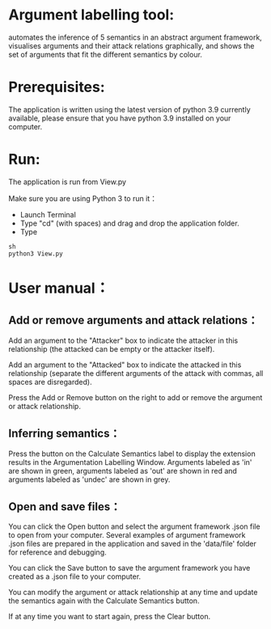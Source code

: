 # Argument labelling tool:
automates the inference of 5 semantics in an abstract argument framework,
visualises arguments and their attack relations graphically, and shows the set of arguments that fit
the different semantics by colour.

# Prerequisites:
The application is written using the latest version of python 3.9 currently available,
please ensure that you have python 3.9 installed on your computer.

# Run:
The application is run from View.py

Make sure you are using Python 3 to run it：
 - Launch Terminal
 - Type "cd" (with spaces) and drag and drop the application folder.
 - Type
```
sh
python3 View.py
```

# User manual：

## Add or remove arguments and attack relations：
Add an argument to the "Attacker" box to indicate the attacker in this relationship
(the attacked can be empty or the attacker itself).

Add an argument to the "Attacked" box to indicate the attacked in this relationship
(separate the different arguments of the attack with commas, all spaces are disregarded).

Press the Add or Remove button on the right to add or remove the argument or attack relationship.

## Inferring semantics：
Press the button on the Calculate Semantics label to display the extension results in the
Argumentation Labelling Window. Arguments labeled as 'in' are shown in green, arguments labeled as 'out'
are shown in red and arguments labeled as 'undec' are shown in grey.

## Open and save files：
You can click the Open button and select the argument framework .json file to open from
your computer. Several examples of argument framework .json files are prepared in the
application and saved in the 'data/file' folder for reference and debugging.

You can click the Save button to save the argument framework you have created as a .json
file to your computer.

You can modify the argument or attack relationship at any time and update the semantics again
with the Calculate Semantics button.

If at any time you want to start again, press the Clear button.